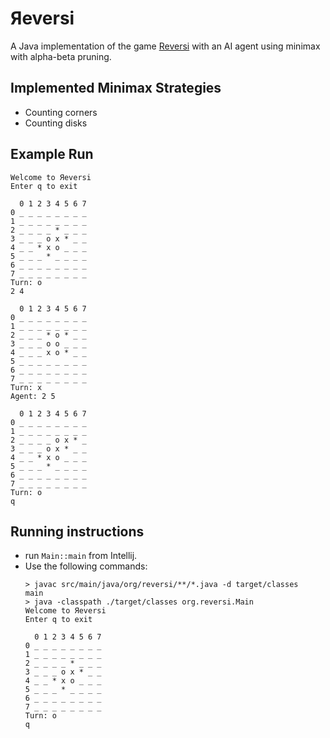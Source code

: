 # Яeversi

A Java implementation of the game [Reversi](https://en.wikipedia.org/wiki/Reversi) with an AI agent
using minimax with alpha-beta pruning.

## Implemented Minimax Strategies

- Counting corners
- Counting disks

## Example Run

```
Welcome to Яeversi
Enter q to exit

  0 1 2 3 4 5 6 7 
0 _ _ _ _ _ _ _ _ 
1 _ _ _ _ _ _ _ _ 
2 _ _ _ _ * _ _ _ 
3 _ _ _ o x * _ _ 
4 _ _ * x o _ _ _ 
5 _ _ _ * _ _ _ _ 
6 _ _ _ _ _ _ _ _ 
7 _ _ _ _ _ _ _ _ 
Turn: o
2 4

  0 1 2 3 4 5 6 7 
0 _ _ _ _ _ _ _ _ 
1 _ _ _ _ _ _ _ _ 
2 _ _ _ * o * _ _ 
3 _ _ _ o o _ _ _ 
4 _ _ _ x o * _ _ 
5 _ _ _ _ _ _ _ _ 
6 _ _ _ _ _ _ _ _ 
7 _ _ _ _ _ _ _ _ 
Turn: x
Agent: 2 5

  0 1 2 3 4 5 6 7 
0 _ _ _ _ _ _ _ _ 
1 _ _ _ _ _ _ _ _ 
2 _ _ _ _ o x * _ 
3 _ _ _ o x * _ _ 
4 _ _ * x o _ _ _ 
5 _ _ _ * _ _ _ _ 
6 _ _ _ _ _ _ _ _ 
7 _ _ _ _ _ _ _ _ 
Turn: o
q
```

## Running instructions

- run `Main::main` from Intellij.
- Use the following commands:
    ```
  > javac src/main/java/org/reversi/**/*.java -d target/classes                                                                                                                                main
  > java -classpath ./target/classes org.reversi.Main   
  Welcome to Яeversi
  Enter q to exit
  
      0 1 2 3 4 5 6 7
  0 _ _ _ _ _ _ _ _
  1 _ _ _ _ _ _ _ _
  2 _ _ _ _ * _ _ _
  3 _ _ _ o x * _ _
  4 _ _ * x o _ _ _
  5 _ _ _ * _ _ _ _
  6 _ _ _ _ _ _ _ _
  7 _ _ _ _ _ _ _ _
  Turn: o
  q
    ```